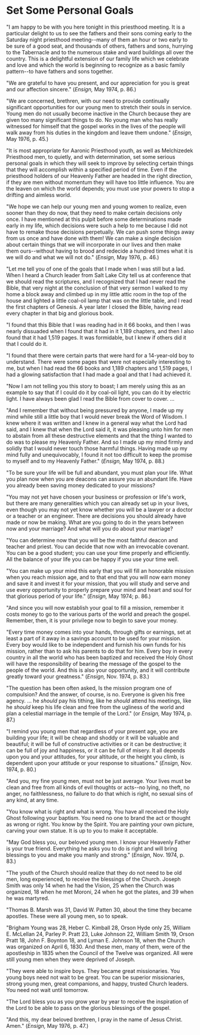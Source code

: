 # Set Some Personal Goals

"I am happy to be with you here tonight in this priesthood meeting. It is a
particular delight to us to see the fathers and their sons coming early to the
Saturday night priesthood meeting--many of them an hour or two early to be
sure of a good seat, and thousands of others, fathers and sons, hurrying to
the Tabernacle and to the numerous stake and ward buildings all over the
country. This is a delightful extension of our family life which we celebrate
and love and which the world is beginning to recognize as a basic family
pattern--to have fathers and sons together.

"We are grateful to have you present, and our appreciation for you is great
and our affection sincere." (_Ensign,_ May 1974, p. 86.)

"We are concerned, brethren, with our need to provide continually significant
opportunities for our young men to stretch their souls in service. Young men
do not usually become inactive in the Church because they are given too many
significant things to do. No young man who has really witnessed for himself
that the gospel works in the lives of the people will walk away from his
duties in the kingdom and leave them undone." (_Ensign,_ May 1976, p. 45.)

"It is most appropriate for Aaronic Priesthood youth, as well as Melchizedek
Priesthood men, to quietly, and with determination, set some serious personal
goals in which they will seek to improve by selecting certain things that they
will accomplish within a specified period of time. Even if the priesthood
holders of our Heavenly Father are headed in the right direction, if they are
men without momentum they will have too little influence. You are the leaven
on which the world depends; you must use your powers to stop a drifting and
aimless world.

"We hope we can help our young men and young women to realize, even sooner
than they do now, that they need to make certain decisions only once. I have
mentioned at this pulpit before some determinations made early in my life,
which decisions were such a help to me because I did not have to remake those
decisions perpetually. We can push some things away from us once and have done
with them! We can make a single decision about certain things that we will
incorporate in our lives and then make them ours--without having to brood and
redecide a hundred times what it is we will do and what we will not do."
(_Ensign,_ May 1976, p. 46.)

"Let me tell you of one of the goals that I made when I was still but a lad.
When I heard a Church leader from Salt Lake City tell us at conference that we
should read the scriptures, and I recognized that I had never read the Bible,
that very night at the conclusion of that very sermon I walked to my home a
block away and climbed up in my little attic room in the top of the house and
lighted a little coal-oil lamp that was on the little table, and I read the
first chapters of Genesis. A year later I closed the Bible, having read every
chapter in that big and glorious book.

"I found that this Bible that I was reading had in it 66 books, and then I was
nearly dissuaded when I found that it had in it 1,189 chapters, and then I
also found that it had 1,519 pages. It was formidable, but I knew if others
did it that I could do it.

"I found that there were certain parts that were hard for a 14-year-old boy to
understand. There were some pages that were not especially interesting to me,
but when I had read the 66 books and 1,189 chapters and 1,519 pages, I had a
glowing satisfaction that I had made a goal and that I had achieved it.

"Now I am not telling you this story to boast; I am merely using this as an
example to say that if I could do it by coal-oil light, you can do it by
electric light. I have always been glad I read the Bible from cover to cover.
...

"And I remember that without being pressured by anyone, I made up my mind
while still a little boy that I would never break the Word of Wisdom. I knew
where it was written and I knew in a general way what the Lord had said, and I
knew that when the Lord said it, it was pleasing unto him for men to abstain
from all these destructive elements and that the thing I wanted to do was to
please my Heavenly Father. And so I made up my mind firmly and solidly that I
would never touch those harmful things. Having made up my mind fully and
unequivocably, I found it not too difficult to keep the promise to myself and
to my Heavenly Father." (_Ensign,_ May 1974, p. 88.)

"To be sure your life will be full and abundant, you must plan your life. What
you plan now when you are deacons can assure you an abundant life. Have you
already been saving money dedicated to your missions?

"You may not yet have chosen your business or profession or life's work, but
there are many generalities which you can already set up in your lives, even
though you may not yet know whether you will be a lawyer or a doctor or a
teacher or an engineer. There are decisions you should already have made or
now be making. What are you going to do in the years between now and your
marriage? And what will you do about your marriage?

"You can determine now that you will be the most faithful deacon and teacher
and priest. You can decide that now with an irrevocable covenant. You can be a
good student; you can use your time properly and efficiently. All the balance
of your life you can be happy if you use your time well.

"You can make up your mind this early that you will fill an honorable mission
when you reach mission age, and to that end that you will now earn money and
save it and invest it for your mission, that you will study and serve and use
every opportunity to properly prepare your mind and heart and soul for that
glorious period of your life." (_Ensign,_ May 1974; p. 86.)

"And since you will now establish your goal to fill a mission, remember it
costs money to go to the various parts of the world and preach the gospel.
Remember, then, it is your privilege now to begin to save your money.

"Every time money comes into your hands, through gifts or earnings, set at
least a part of it away in a savings account to be used for your mission.
Every boy would like to be independent and furnish his own funds for his
mission, rather than to ask his parents to do that for him. Every boy in every
country in all the world who has been baptized and received the Holy Ghost
will have the responsibility of bearing the message of the gospel to the
people of the world. And this is also your opportunity, and it will contribute
greatly toward your greatness." (_Ensign,_ Nov. 1974, p. 83.)

"The question has been often asked, Is the mission program one of compulsion?
And the answer, of course, is no. Everyone is given his free agency. ... he
_should_ pay his tithing, like he _should_ attend his meetings, like he
_should_ keep his life clean and free from the ugliness of the world and plan
a celestial marriage in the temple of the Lord." (or _Ensign,_ May 1974, p.
87.)

"I remind you young men that regardless of your present age, you are building
your life; it will be cheap and shoddy or it will be valuable and beautiful;
it will be full of constructive activities or it can be destructive; it can be
full of joy and happiness, or it can be full of misery. It all depends upon
you and your attitudes, for your altitude, or the height you climb, is
dependent upon your attitude or your response to situations." (_Ensign,_ Nov.
1974, p. 80.)

"And you, my fine young men, must not be just average. Your lives must be
clean and free from all kinds of evil thoughts or acts--no lying, no theft, no
anger, no faithlessness, no failure to do that which is right, no sexual sins
of any kind, at any time.

"You know what is right and what is wrong. You have all received the Holy
Ghost following your baptism. You need no one to brand the act or thought as
wrong or right. You know by the Spirit. You are painting your own picture,
carving your own statue. It is up to you to make it acceptable.

"May God bless you, our beloved young men. I know your Heavenly Father is your
true friend. Everything he asks you to do is right and will bring blessings to
you and make you manly and strong." (_Ensign,_ Nov. 1974, p. 83.)

"The youth of the Church should realize that they do not need to be old men,
long experienced, to receive the blessings of the Church. Joseph Smith was
only 14 when he had the Vision, 25 when the Church was organized, 18 when he
met Moroni, 24 when he got the plates, and 39 when he was martyred.

"Thomas B. Marsh was 31, David W. Patten 30, about the time they became
apostles. These were all young men, so to speak.

"Brigham Young was 28, Heber C. Kimball 28, Orson Hyde only 25, William E.
McLellan 24, Parley P. Pratt 23, Luke Johnson 22, William Smith 19, Orson
Pratt 18, John F. Boynton 18, and Lyman E. Johnson 18, when the Church was
organized on April 6, 1830. And these men, many of them, were of the
apostleship in 1835 when the Council of the Twelve was organized. All were
still young men when they were deprived of Joseph.

"They were able to inspire boys. They became great missionaries. You young
boys need not wait to be great. You can be superior missionaries, strong young
men, great companions, and happy, trusted Church leaders. You need not wait
until tomorrow.

"The Lord bless you as you grow year by year to receive the inspiration of the
Lord to be able to pass on the glorious blessings of the gospel.

"And this, my dear beloved brethren, I pray in the name of Jesus Christ.
Amen." (_Ensign,_ May 1976, p. 47.)

